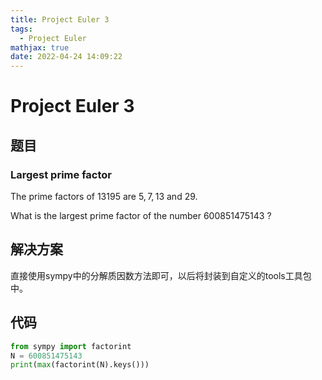 ```yaml
---
title: Project Euler 3
tags:
  - Project Euler
mathjax: true
date: 2022-04-24 14:09:22
---
```


<escape><!-- more --></escape>

# Project Euler 3

## 题目

### Largest prime factor

The prime factors of $13195$ are $5, 7, 13$ and $29$.

What is the largest prime factor of the number $600851475143$ ?

## 解决方案

直接使用sympy中的分解质因数方法即可，以后将封装到自定义的tools工具包中。

## 代码

```Python
from sympy import factorint
N = 600851475143
print(max(factorint(N).keys()))
```
